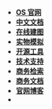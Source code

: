 - **[OS 官网](https://ouster.com/)**
- **[中文文档](/)**
- **[在线建图](Webslam)**
- **[实物模拟](https://www.blensor.org/)**
- **[开源工具](https://mp.weixin.qq.com/s?__biz=MzIyMzYwNTQ0OQ==&mid=2247483926&idx=1&sn=68473596236e60467a7402cfcdc86383&chksm=e81ae5b0df6d6ca63c830fc4916d1712e686fd522afc499476d420f4be40d79c34c58e3e6f69&mpshare=1&scene=1&srcid=&sharer_sharetime=1584548833813&sharer_shareid=f9fc55907139617307cb20b918f6b448&rd2werd=1#wechat_redirect)**
- **[技术支持](https://ouster.atlassian.net/servicedesk/customer/portal/8/group/22/create/86)**
- **[商务检索](https://io.oslidar.com/)**
- **[商务文档](https://wiki.oslidar.com/doc)**
- **[官网博客](https://ouster.com/blog/)**
- 

